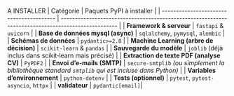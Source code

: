 A INSTALLER
| Catégorie                                | Paquets PyPI à installer                                                                           |
| ---------------------------------------- | -------------------------------------------------------------------------------------------------- |
| **Framework & serveur**                  | `fastapi` & `uvicorn`                                                                              |
| **Base de données mysql (async)**       | `sqlalchemy`, `pymysql`, `alembic`                                                                         |
| **Schémas de données**                   | `pydantic>=2.0`                                                                                    |
| **Machine Learning (arbre de décision)** | `scikit-learn` & `pandas`                                                                          |
| **Sauvegarde du modèle**                 | `joblib` (déjà inclus dans scikit‑learn mais précisé)                                              |
| **Extraction de texte PDF (analyse CV)** | `PyPDF2`                                                                                          |
| **Envoi d’e‑mails (SMTP)**               | `secure-smtplib`  *(ou simplement la bibliothèque standard `smtplib` qui est incluse dans Python)* |
| **Variables d’environnement**            | `python-dotenv`                                                                                    |
| **Tests (optionnel)**                    | `pytest`, `pytest-asyncio`, `httpx`                                                                |
| **validateur**                           | `pydantic[email]`|
